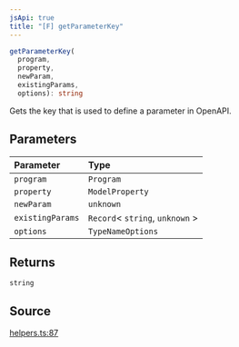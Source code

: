 ```yaml
---
jsApi: true
title: "[F] getParameterKey"
---
```


```ts
getParameterKey(
  program,
  property,
  newParam,
  existingParams,
  options): string
```

Gets the key that is used to define a parameter in OpenAPI.

## Parameters

| Parameter        | Type                             |
| :--------------- | :------------------------------- |
| `program`        | `Program`                        |
| `property`       | `ModelProperty`                  |
| `newParam`       | `unknown`                        |
| `existingParams` | `Record`< `string`, `unknown` \> |
| `options`        | `TypeNameOptions`                |

## Returns

`string`

## Source

[helpers.ts:87](https://github.com/markcowl/cadl/blob/1a6d2b70/packages/openapi/src/helpers.ts#L87)
